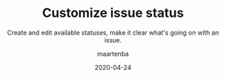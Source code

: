 ---
type: tip
date: 2020-04-24
title: Customize issue status
topics: [work, projects, issues, teams]
author: maartenba
subtitle: Create and edit available statuses, make it clear what's going on with an issue.
thumbnail: ./thumbnail.png
cardThumbnail: ./card.png
shortVideo:
  poster: ./preview.png
  url: https://youtu.be/_1VOV-V_TQ0
leadin: |
    **Use Space issues your way!**
    
    Every project in Space has a built-in issue tracker. It can be used to keep track of bugs, feature requests, design questions, and more.
    
    Using the issue status, we can indicate at what stage that issue currently is. There are four predefined statuses: `open`, `in progress`, `done`, and `backlog`.
    
    We can add other options in our project's settings. For example, we can add a new status `won't fix`, which represents issues that the team decided not to work on. Additionally, our status can resolve the issue, so it won't show in the *Open issues*  search.
    
    [More about customizing issue status...](https://www.jetbrains.com/help/space/configure-issues.html#add-and-edit-issue-statuses)
    
---